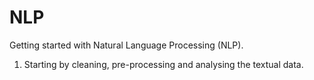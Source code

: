 # NLP
Getting started with Natural Language Processing (NLP).
1. Starting by cleaning, pre-processing and analysing the textual data.
   
